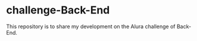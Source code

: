 # challenge-Back-End
This repository is to share my development on the Alura  challenge of Back-End. 
